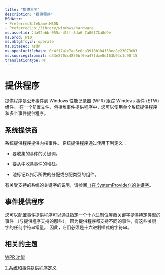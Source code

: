 ```yaml
---
title: "提供程序"
description: "提供程序"
MSHAttr:
- PreferredSiteName:MSDN
- PreferredLib:/library/windows/hardware
ms.assetid: 2da92ebb-055a-45ff-8da6-7a06f78a8d9e
ms.prod: W10
ms.mktglfcycl: operate
ms.sitesec: msdn
ms.openlocfilehash: 0c4f17a2e7ae5e0ca3910b304f38ec8e23073d03
ms.sourcegitcommit: d33e870dc4850bf0ea47fdae0d163b04c1c90f15
translationtype: MT
---
```

# <a name="providers"></a>提供程序


提供程序是公开事件到 Windows 性能记录器 (WPR) 跟踪 Windows 事件 (ETW) 组件。 在一个配置文件，包括堆事件提供程序中，您可以使用单个系统提供程序和多个事件提供程序。

## <a name="system-providers"></a>系统提供商


系统提供程序提供内核事件。 系统提供程序通过使用下列定义︰

-   要收集的事件的关键词。

-   要从中收集事件的堆栈。

-   池标记以指示所做的分配或分配类型的组件。

有关受支持的系统的关键字的说明，请参阅[（在 SystemProvider) 的关键字](keyword--in-systemprovider-.md)。

## <a name="event-providers"></a>事件提供程序


您可以配置事件提供程序可以通过指定一个十六进制位屏蔽关键字提供特定类型的事件 （与提供程序支持的那些）。 因为提供程序都支持不同的事件，有这些关键字的任何字符串常量。 因此，它们必须是十六进制样式的字符串。

## <a name="related-topics"></a>相关的主题


[WPR 功能](wpr-features.md)

[2.系统和事件提供程序定义](2-system-and-event-provider-definitions.md)

 

 








